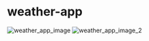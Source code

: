 # weather-app

![weather_app_image](https://github.com/erdembaran/weather-app/assets/109768322/f76be035-c64e-4590-8257-157b6cb8b6c4)
![weather_app_image_2](https://github.com/erdembaran/weather-app/assets/109768322/503e3bb9-fda4-465a-ad64-a4f6f80bc7f9)
